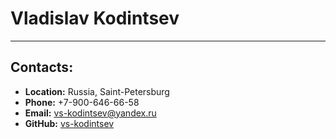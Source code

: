 # Vladislav Kodintsev
***
## Contacts:
*  **Location:** Russia, Saint-Petersburg
*  **Phone:** +7-900-646-66-58
*  **Email:** vs-kodintsev@yandex.ru
*  **GitHub:** [vs-kodintsev](https://github.com/vs-kodintsev)
